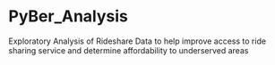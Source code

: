 # PyBer_Analysis
Exploratory Analysis of Rideshare Data to help improve access to ride sharing service and determine affordability to underserved areas
